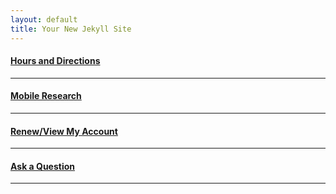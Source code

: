 ```yaml
---
layout: default
title: Your New Jekyll Site
---
```



#### [Hours and Directions](http://www.lib.neu.edu/m/directions.html)
* * * 
#### [Mobile Research](http://www.lib.neu.edu/m/journals.html)
* * * 
#### [Renew/View My Account](http://www.lib.neu.edu/m/renew.html) 
* * * 
#### [Ask a Question](http://www.lib.neu.edu/m/text_call_lib.html)
* * * 
